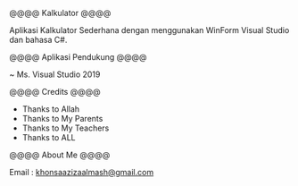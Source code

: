 @@@@ Kalkulator @@@@

Aplikasi Kalkulator Sederhana dengan menggunakan WinForm Visual Studio dan bahasa C#.


@@@@ Aplikasi Pendukung @@@@

~ Ms. Visual Studio 2019


@@@@ Credits @@@@

- Thanks to Allah
- Thanks to My Parents
- Thanks to My Teachers
- Thanks to ALL


@@@@ About Me @@@@

Email : khonsaazizaalmash@gmail.com
